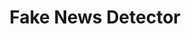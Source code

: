 ---
title: Fake News Detector
emoji: 🤖
colorFrom: gray
colorTo: gray
sdk: streamlit
sdk_version: 1.26.0
app_file: app.py
pinned: false
---